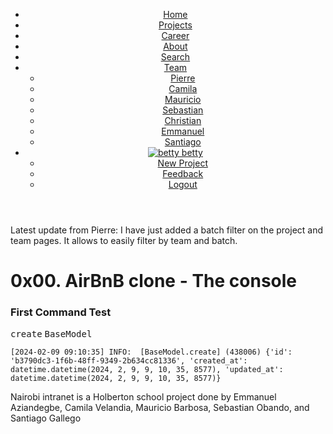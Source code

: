 <!DOCTYPE html>
<html lang="en">
<head>
  <meta charset="UTF-8">
  <meta name="viewport" content="width=device-width, initial-scale=1.0">
  <title>Nairobi Intranet</title>
  <link rel="stylesheet" href="/css/application-64a17128018aa2be14c4.css">
</head>
<body>
<header>
  <nav>
    <ul>
      <li><a href="/">Home</a></li>
      <li><a href="/projects">Projects</a></li>
      <li><a href="/career">Career</a></li>
      <li><a href="/about">About</a></li>
      <li><a href="/search">Search</a></li>
      <li>
        <a href="#">Team</a>
        <ul>
          <li><a href="/members/4">Pierre</a></li>
          <li><a href="/members/6">Camila</a></li>
          <li><a href="/members/7">Mauricio</a></li>
          <li><a href="/members/8">Sebastian</a></li>
          <li><a href="/members/9">Christian</a></li>
          <li><a href="/members/10">Emmanuel</a></li>
          <li><a href="/members/11">Santiago</a></li>
        </ul>
      </li>
      <li>
        <a href="#">
          <img src="https://intranet.hbtn.io/uploads/user/avatar/438006/avatar.png" alt="betty">
          betty
        </a>
        <ul>
          <li><a href="/projects/new">New Project</a></li>
          <li><a href="/new-feedback">Feedback</a></li>
          <li><a href="/logout" rel="nofollow" data-method="delete">Logout</a></li>
        </ul>
      </li>
    </ul>
  </nav>
</header>
<main>
  <div>
    <div></div>
    <div></div>
    <div class="alert">Latest update from Pierre: I have just added a batch filter on the project and team pages. It allows to easily filter by team and batch.</div>
    <div>
      <h1>0x00. AirBnB clone - The console</h1>
      <h4 class="red-line"></h4>
    </div>
    <div>
      <div>
        <h3>First Command Test</h3>
      </div>
      <div>
        <p><kbd>create</kbd> <kbd>BaseModel</kbd></p>
        <p><code>[2024-02-09 09:10:35] INFO:  [BaseModel.create] (438006) {'id': 'b3790dc3-1f6b-48ff-9349-2b634cc81336', 'created_at': datetime.datetime(2024, 2, 9, 9, 10, 35, 8577), 'updated_at': datetime.datetime(2024, 2, 9, 9, 10, 35, 8577)}</code></p>
      </div>
    </div>
    <!-- Remaining panel divs omitted for brevity -->
  </div>
</main>
<footer>
  <p>Nairobi intranet is a Holberton school project done by Emmanuel Aziandegbe, Camila Velandia, Mauricio Barbosa, Sebastian Obando, and Santiago Gallego</p>
</footer>
<script src="https://ajax.googleapis.com/ajax/libs/jquery/1.12.4/jquery.min.js"></script>
<script src="https://maxcdn.bootstrapcdn.com/bootstrap/3.3.7/js/bootstrap.min.js"></script>
<script src="/js/application-64a17128018aa2be14c4.js"></script>
</body>
</html>

